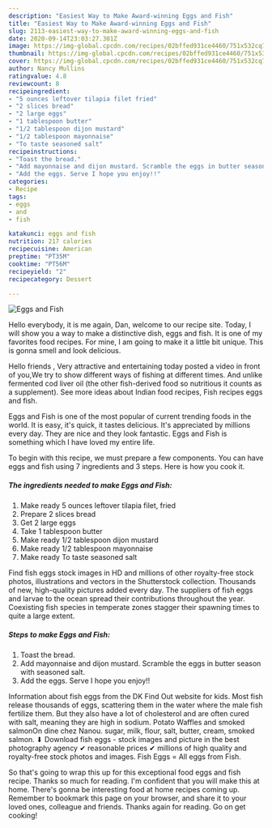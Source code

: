```yaml
---
description: "Easiest Way to Make Award-winning Eggs and Fish"
title: "Easiest Way to Make Award-winning Eggs and Fish"
slug: 2113-easiest-way-to-make-award-winning-eggs-and-fish
date: 2020-09-14T23:03:27.301Z
image: https://img-global.cpcdn.com/recipes/02bffed931ce4460/751x532cq70/eggs-and-fish-recipe-main-photo.jpg
thumbnail: https://img-global.cpcdn.com/recipes/02bffed931ce4460/751x532cq70/eggs-and-fish-recipe-main-photo.jpg
cover: https://img-global.cpcdn.com/recipes/02bffed931ce4460/751x532cq70/eggs-and-fish-recipe-main-photo.jpg
author: Nancy Mullins
ratingvalue: 4.8
reviewcount: 8
recipeingredient:
- "5 ounces leftover tilapia filet fried"
- "2 slices bread"
- "2 large eggs"
- "1 tablespoon butter"
- "1/2 tablespoon dijon mustard"
- "1/2 tablespoon mayonnaise"
- "To taste seasoned salt"
recipeinstructions:
- "Toast the bread."
- "Add mayonnaise and dijon mustard. Scramble the eggs in butter season with seasoned salt."
- "Add the eggs. Serve I hope you enjoy!!"
categories:
- Recipe
tags:
- eggs
- and
- fish

katakunci: eggs and fish 
nutrition: 217 calories
recipecuisine: American
preptime: "PT35M"
cooktime: "PT56M"
recipeyield: "2"
recipecategory: Dessert

---
```



![Eggs and Fish](https://img-global.cpcdn.com/recipes/02bffed931ce4460/751x532cq70/eggs-and-fish-recipe-main-photo.jpg)

Hello everybody, it is me again, Dan, welcome to our recipe site. Today, I will show you a way to make a distinctive dish, eggs and fish. It is one of my favorites food recipes. For mine, I am going to make it a little bit unique. This is gonna smell and look delicious.

Hello friends , Very attractive and entertaining today posted a video in front of you,We try to show different ways of fishing at different times. And unlike fermented cod liver oil (the other fish-derived food so nutritious it counts as a supplement). See more ideas about Indian food recipes, Fish recipes eggs and fish.

Eggs and Fish is one of the most popular of current trending foods in the world. It is easy, it's quick, it tastes delicious. It's appreciated by millions every day. They are nice and they look fantastic. Eggs and Fish is something which I have loved my entire life.


To begin with this recipe, we must prepare a few components. You can have eggs and fish using 7 ingredients and 3 steps. Here is how you cook it.

<!--inarticleads1-->

##### The ingredients needed to make Eggs and Fish:

1. Make ready 5 ounces leftover tilapia filet, fried
1. Prepare 2 slices bread
1. Get 2 large eggs
1. Take 1 tablespoon butter
1. Make ready 1/2 tablespoon dijon mustard
1. Make ready 1/2 tablespoon mayonnaise
1. Make ready To taste seasoned salt


Find fish eggs stock images in HD and millions of other royalty-free stock photos, illustrations and vectors in the Shutterstock collection. Thousands of new, high-quality pictures added every day. The suppliers of fish eggs and larvae to the ocean spread their contributions throughout the year. Coexisting fish species in temperate zones stagger their spawning times to quite a large extent. 

<!--inarticleads2-->

##### Steps to make Eggs and Fish:

1. Toast the bread.
1. Add mayonnaise and dijon mustard. Scramble the eggs in butter season with seasoned salt.
1. Add the eggs. Serve I hope you enjoy!!


Information about fish eggs from the DK Find Out website for kids. Most fish release thousands of eggs, scattering them in the water where the male fish fertilize them. But they also have a lot of cholesterol and are often cured with salt, meaning they are high in sodium. Potato Waffles and smoked salmonOn dine chez Nanou. sugar, milk, flour, salt, butter, cream, smoked salmon. ⬇ Download fish eggs - stock images and picture in the best photography agency ✔ reasonable prices ✔ millions of high quality and royalty-free stock photos and images. Fish Eggs = All eggs from Fish. 

So that's going to wrap this up for this exceptional food eggs and fish recipe. Thanks so much for reading. I'm confident that you will make this at home. There's gonna be interesting food at home recipes coming up. Remember to bookmark this page on your browser, and share it to your loved ones, colleague and friends. Thanks again for reading. Go on get cooking!
